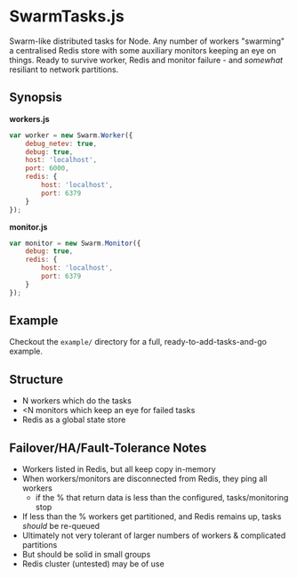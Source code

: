 # SwarmTasks.js

Swarm-like distributed tasks for Node. Any number of workers "swarming" a centralised Redis store with some auxiliary monitors keeping an eye on things. Ready to survive worker, Redis and monitor failure - and _somewhat_ resiliant to network partitions.


## Synopsis

**workers.js**

```js
var worker = new Swarm.Worker({
    debug_netev: true,
    debug: true,
    host: 'localhost',
    port: 6000,
    redis: {
        host: 'localhost',
        port: 6379
    }
});
```

**monitor.js**

```js
var monitor = new Swarm.Monitor({
    debug: true,
    redis: {
        host: 'localhost',
        port: 6379
    }
});
```


## Example

Checkout the `example/` directory for a full, ready-to-add-tasks-and-go example.


## Structure

+ N workers which do the tasks
+ <N monitors which keep an eye for failed tasks
+ Redis as a global state store


## Failover/HA/Fault-Tolerance Notes

+ Workers listed in Redis, but all keep copy in-memory
+ When workers/monitors are disconnected from Redis, they ping all workers
    * if the % that return data is less than the configured, tasks/monitoring stop
+ If less than the % workers get partitioned, and Redis remains up, tasks *should* be re-queued
+ Ultimately not very tolerant of larger numbers of workers & complicated partitions
+ But should be solid in small groups
+ Redis cluster (untested) may be of use
